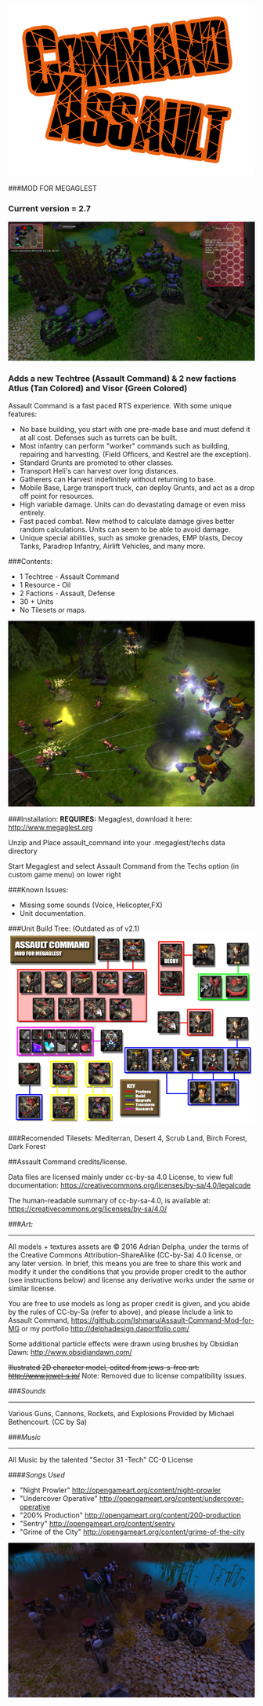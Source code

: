 ![Assault Command](https://raw.githubusercontent.com/Ishmaru/Assault-Command-Mod-for-MG/master/command_assault.png)

###MOD FOR MEGAGLEST


### Current version = 2.7

![Screenshot](https://raw.githubusercontent.com/Ishmaru/Assault-Command-Mod-for-MG/master/screen5.png)


### Adds a new Techtree (Assault Command) & 2 new factions Atlus (Tan Colored) and Visor (Green Colored)

Assault Command is a fast paced RTS experience. With some unique features:

* No base building, you start with one pre-made base and must defend it at all cost. Defenses such as turrets can be built.
* Most infantry can perform "worker" commands such as building, repairing and harvesting. (Field Officers, and Kestrel are the exception).
* Standard Grunts are promoted to other classes.
* Transport Heli's can harvest over long distances.
* Gatherers can Harvest indefinitely without returning to base.
* Mobile Base, Large transport truck, can deploy Grunts, and act as a drop off point for resources. 
* High variable damage. Units can do devastating damage or even miss entirely.
* Fast paced combat. New method to calculate damage gives better random calculations. Units can seem to be able to avoid damage.
* Unique special abilities, such as smoke grenades, EMP blasts, Decoy Tanks, Paradrop Infantry, Airlift Vehicles, and many more.

###Contents:
* 1 Techtree	- Assault Command
* 1 Resource	- Oil
* 2 Factions	- Assault, Defense
* 30 + Units
* No Tilesets or maps.

![Screenshot](https://raw.githubusercontent.com/Ishmaru/Assault-Command-Mod-for-MG/master/screen1.png)


###Installation:
__REQUIRES:__  Megaglest, download it here: <http://www.megaglest.org>

Unzip and Place assault_command into your .megaglest/techs data directory

Start Megaglest and select Assault Command from the Techs option (in custom game menu) on lower right

###Known Issues:
* Missing some sounds (Voice, Helicopter,FX)
* Unit documentation.

###Unit Build Tree: (Outdated as of v2.1)
![alt text](https://raw.githubusercontent.com/Ishmaru/Assault-Command-Mod-for-MG/master/assault_command_techtree.png "Build Tree Diagram")

###Recomended Tilesets:
Mediterran, Desert 4, Scrub Land, Birch Forest, Dark Forest

##Assault Command credits/license.

Data files are licensed mainly under cc-by-sa 4.0 License, to view full documentation:
<https://creativecommons.org/licenses/by-sa/4.0/legalcode>

The human-readable summary of cc-by-sa-4.0, is available at: 
<https://creativecommons.org/licenses/by-sa/4.0/>


###*Art:*
******
All models + textures assets are © 2016 Adrian Delpha,
under the terms of the Creative Commons Attribution-ShareAlike (CC-by-Sa)
4.0 license, or any later version. In brief, this means you are free to share
this work and modify it under the conditions that you provide proper credit to
the author (see instructions below) and license any derivative works under the
same or similar license. 

You are free to use models as long as proper credit is given, and you abide by
the rules of CC-by-Sa (refer to above), and please Include a link to Assault Command, <https://github.com/Ishmaru/Assault-Command-Mod-for-MG> or my portfolio
<http://delphadesign.daportfolio.com/>

Some additional particle effects were drawn using brushes by Obsidian Dawn: <http://www.obsidiandawn.com/>

<s>Illustrated 2D character model, edited from jews-s-free art: <http://www.jewel-s.jp/></s>
Note: Removed due to license compatibility issues.

###*Sounds*
*******
Various Guns, Cannons, Rockets, and Explosions Provided by Michael Bethencourt.
(CC by Sa)

###*Music*
*******
All Music by the talented "Sector 31 -Tech"
CC-0 License

####*Songs Used*
* "Night Prowler" <http://opengameart.org/content/night-prowler>
* "Undercover Operative" <http://opengameart.org/content/undercover-operative>
* "200% Production" <http://opengameart.org/content/200-production>
* "Sentry" <http://opengameart.org/content/sentry>
* "Grime of the City" <http://opengameart.org/content/grime-of-the-city>

![Screenshot](https://raw.githubusercontent.com/Ishmaru/Assault-Command-Mod-for-MG/master/screen3.png)